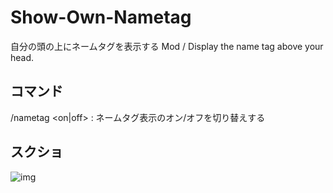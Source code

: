 # Show-Own-Nametag
自分の頭の上にネームタグを表示する Mod / Display the name tag above your head.

## コマンド
/nametag <on|off> : ネームタグ表示のオン/オフを切り替えする

## スクショ
![img](https://i.gyazo.com/4597b077e13995d5d149afeec5716941.png)
